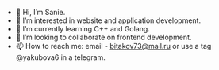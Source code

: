 - 👋 Hi, I’m Sanie.
- 👀 I’m interested in website and application development.
- 🌱 I’m currently learning C++ and Golang.
- 💞️ I’m looking to collaborate on frontend development.
- 📫 How to reach me: email - bitakov73@mail.ru or use a tag @yakubova6 in a telegram.
